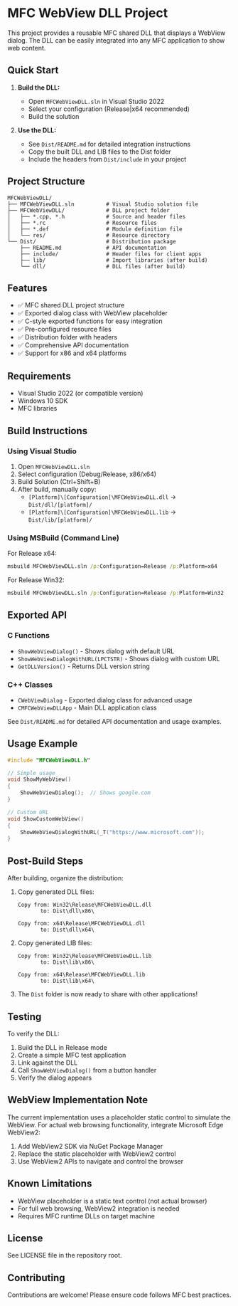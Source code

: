 # MFC WebView DLL Project

This project provides a reusable MFC shared DLL that displays a WebView dialog. The DLL can be easily integrated into any MFC application to show web content.

## Quick Start

1. **Build the DLL:**
   - Open `MFCWebViewDLL.sln` in Visual Studio 2022
   - Select your configuration (Release|x64 recommended)
   - Build the solution

2. **Use the DLL:**
   - See `Dist/README.md` for detailed integration instructions
   - Copy the built DLL and LIB files to the Dist folder
   - Include the headers from `Dist/include` in your project

## Project Structure

```
MFCWebViewDLL/
├── MFCWebViewDLL.sln          # Visual Studio solution file
├── MFCWebViewDLL/             # DLL project folder
│   ├── *.cpp, *.h             # Source and header files
│   ├── *.rc                   # Resource files
│   ├── *.def                  # Module definition file
│   └── res/                   # Resource directory
└── Dist/                      # Distribution package
    ├── README.md              # API documentation
    ├── include/               # Header files for client apps
    ├── lib/                   # Import libraries (after build)
    └── dll/                   # DLL files (after build)
```

## Features

- ✅ MFC shared DLL project structure
- ✅ Exported dialog class with WebView placeholder
- ✅ C-style exported functions for easy integration
- ✅ Pre-configured resource files
- ✅ Distribution folder with headers
- ✅ Comprehensive API documentation
- ✅ Support for x86 and x64 platforms

## Requirements

- Visual Studio 2022 (or compatible version)
- Windows 10 SDK
- MFC libraries

## Build Instructions

### Using Visual Studio

1. Open `MFCWebViewDLL.sln`
2. Select configuration (Debug/Release, x86/x64)
3. Build Solution (Ctrl+Shift+B)
4. After build, manually copy:
   - `[Platform]\[Configuration]\MFCWebViewDLL.dll` → `Dist/dll/[platform]/`
   - `[Platform]\[Configuration]\MFCWebViewDLL.lib` → `Dist/lib/[platform]/`

### Using MSBuild (Command Line)

For Release x64:
```cmd
msbuild MFCWebViewDLL.sln /p:Configuration=Release /p:Platform=x64
```

For Release Win32:
```cmd
msbuild MFCWebViewDLL.sln /p:Configuration=Release /p:Platform=Win32
```

## Exported API

### C Functions
- `ShowWebViewDialog()` - Shows dialog with default URL
- `ShowWebViewDialogWithURL(LPCTSTR)` - Shows dialog with custom URL
- `GetDLLVersion()` - Returns DLL version string

### C++ Classes
- `CWebViewDialog` - Exported dialog class for advanced usage
- `CMFCWebViewDLLApp` - Main DLL application class

See `Dist/README.md` for detailed API documentation and usage examples.

## Usage Example

```cpp
#include "MFCWebViewDLL.h"

// Simple usage
void ShowMyWebView()
{
    ShowWebViewDialog();  // Shows google.com
}

// Custom URL
void ShowCustomWebView()
{
    ShowWebViewDialogWithURL(_T("https://www.microsoft.com"));
}
```

## Post-Build Steps

After building, organize the distribution:

1. Copy generated DLL files:
   ```
   Copy from: Win32\Release\MFCWebViewDLL.dll
          to: Dist\dll\x86\

   Copy from: x64\Release\MFCWebViewDLL.dll
          to: Dist\dll\x64\
   ```

2. Copy generated LIB files:
   ```
   Copy from: Win32\Release\MFCWebViewDLL.lib
          to: Dist\lib\x86\

   Copy from: x64\Release\MFCWebViewDLL.lib
          to: Dist\lib\x64\
   ```

3. The `Dist` folder is now ready to share with other applications!

## Testing

To verify the DLL:

1. Build the DLL in Release mode
2. Create a simple MFC test application
3. Link against the DLL
4. Call `ShowWebViewDialog()` from a button handler
5. Verify the dialog appears

## WebView Implementation Note

The current implementation uses a placeholder static control to simulate the WebView. For actual web browsing functionality, integrate Microsoft Edge WebView2:

1. Add WebView2 SDK via NuGet Package Manager
2. Replace the static placeholder with WebView2 control
3. Use WebView2 APIs to navigate and control the browser

## Known Limitations

- WebView placeholder is a static text control (not actual browser)
- For full web browsing, WebView2 integration is needed
- Requires MFC runtime DLLs on target machine

## License

See LICENSE file in the repository root.

## Contributing

Contributions are welcome! Please ensure code follows MFC best practices.
